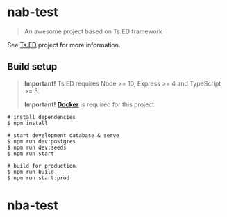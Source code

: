 # nab-test

> An awesome project based on Ts.ED framework

See [Ts.ED](https://tsed.io) project for more information.

## Build setup

> **Important!** Ts.ED requires Node >= 10, Express >= 4 and TypeScript >= 3.
>
> **Important!** **[Docker](https://www.docker.com/)** is required for this project.

```batch
# install dependencies
$ npm install

# start development database & serve
$ npm run dev:postgres
$ npm run dev:seeds
$ npm run start

# build for production
$ npm run build
$ npm run start:prod
```

# nba-test
